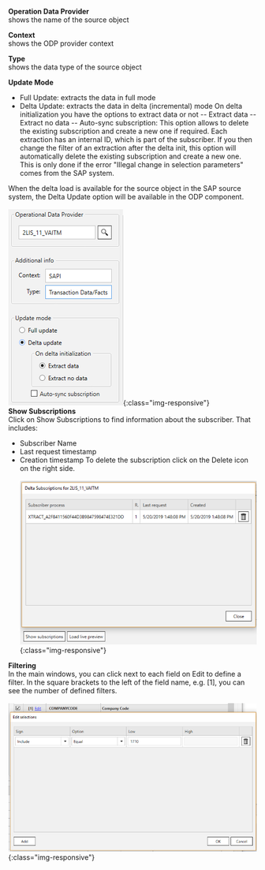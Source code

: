 **Operation Data Provider**<br/>
shows the name of the source object 

**Context**<br/>
shows the ODP provider context 

**Type**<br/>
shows the data type of the source object

**Update Mode** 
- Full Update: extracts the data in full mode
- Delta Update: extracts the data in delta (incremental) mode 
On delta initialization you have the options to extract data or not
-- Extract data 
-- Extract no data 
-- Auto-sync subscription: This option allows to delete the existing subscription and create a new one if required. Each extraction has an internal ID, which is part of the subscriber. If you then change the filter of an extraction after the delta init, this option will automatically delete the existing subscription and create a new one. This is only done if the error "Illegal change in selection parameters" comes from the SAP system.  

When the delta load is available for the source object in the SAP source system, the Delta Update option will be available in the ODP component. 
<br/><br/>
![ODP Settings](/img/content/odp/odp-settings-01.png){:class="img-responsive"}
<br/>
**Show Subscriptions**<br/>
Click on Show Subscriptions to find information about the subscriber. That includes: 
- Subscriber Name
- Last request timestamp
- Creation timestamp 
To delete the subscription click on the Delete icon on the right side. <br/><br/>
![ODP Subscriber](/img/content/odp/odp-settings-02.png){:class="img-responsive"}

**Filtering**<br/>
In the main windows, you can click next to each field on Edit to define a filter.
In the square brackets to the left of the field name, e.g. [1], you can see the number of defined filters. <br/><br/>
![ODP ABAP CDS View Filter](/img/content/odp/odp-component-cds-costcenter-03-filter.png){:class="img-responsive"}

